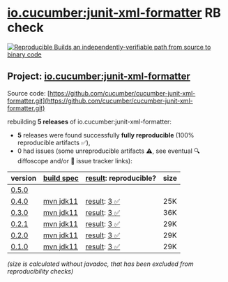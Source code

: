 [io.cucumber:junit-xml-formatter](https://central.sonatype.com/artifact/io.cucumber/junit-xml-formatter/versions) RB check
=======

[![Reproducible Builds](https://reproducible-builds.org/images/logos/rb.svg) an independently-verifiable path from source to binary code](https://reproducible-builds.org/)

## Project: [io.cucumber:junit-xml-formatter](https://central.sonatype.com/artifact/io.cucumber/junit-xml-formatter/versions)

Source code: [https://github.com/cucumber/cucumber-junit-xml-formatter.git](https://github.com/cucumber/cucumber-junit-xml-formatter.git)

rebuilding **5 releases** of io.cucumber:junit-xml-formatter:
- **5** releases were found successfully **fully reproducible** (100% reproducible artifacts :white_check_mark:),
- 0 had issues (some unreproducible artifacts :warning:, see eventual :mag: diffoscope and/or :memo: issue tracker links):

| version | [build spec](/BUILDSPEC.md) | [result](https://reproducible-builds.org/docs/jvm/): reproducible? | size |
| -- | --------- | ------ | -- |
| [0.5.0](https://central.sonatype.com/artifact/io.cucumber/junit-xml-formatter/0.5.0/pom) | | | |
| [0.4.0](https://central.sonatype.com/artifact/io.cucumber/junit-xml-formatter/0.4.0/pom) | [mvn jdk11](junit-xml-formatter-0.4.0.buildspec) | [result](junit-xml-formatter-0.4.0.buildinfo): [3 :white_check_mark: ](junit-xml-formatter-0.4.0.buildcompare) | 25K |
| [0.3.0](https://central.sonatype.com/artifact/io.cucumber/junit-xml-formatter/0.3.0/pom) | [mvn jdk11](junit-xml-formatter-0.3.0.buildspec) | [result](junit-xml-formatter-0.3.0.buildinfo): [3 :white_check_mark: ](junit-xml-formatter-0.3.0.buildcompare) | 36K |
| [0.2.1](https://central.sonatype.com/artifact/io.cucumber/junit-xml-formatter/0.2.1/pom) | [mvn jdk11](junit-xml-formatter-0.2.1.buildspec) | [result](junit-xml-formatter-0.2.1.buildinfo): [3 :white_check_mark: ](junit-xml-formatter-0.2.1.buildcompare) | 29K |
| [0.2.0](https://central.sonatype.com/artifact/io.cucumber/junit-xml-formatter/0.2.0/pom) | [mvn jdk11](junit-xml-formatter-0.2.0.buildspec) | [result](junit-xml-formatter-0.2.0.buildinfo): [3 :white_check_mark: ](junit-xml-formatter-0.2.0.buildcompare) | 29K |
| [0.1.0](https://central.sonatype.com/artifact/io.cucumber/junit-xml-formatter/0.1.0/pom) | [mvn jdk11](junit-xml-formatter-0.1.0.buildspec) | [result](junit-xml-formatter-0.1.0.buildinfo): [3 :white_check_mark: ](junit-xml-formatter-0.1.0.buildcompare) | 29K |

<i>(size is calculated without javadoc, that has been excluded from reproducibility checks)</i>
